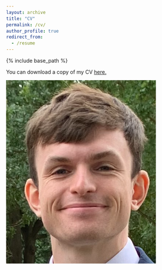 ```yaml
---
layout: archive
title: "CV"
permalink: /cv/
author_profile: true
redirect_from:
  - /resume
---
```


{% include base_path %}

You can download a copy of my CV [here.](http://hwhitehead.github.io/files/CV.pdf)

<a href="files/CV.pdf" class="image fit"><img src="images/headshot.jpeg" alt=""></a>